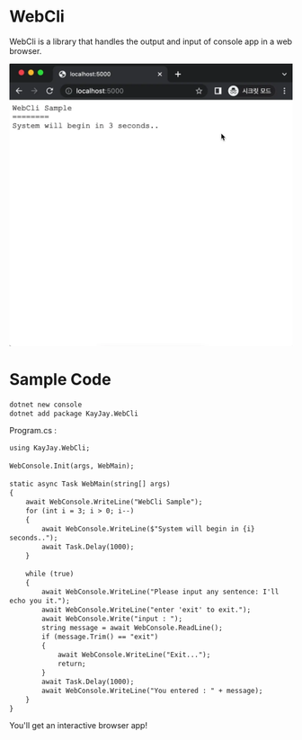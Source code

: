 # WebCli

WebCli is a library that handles the output and input of console app in a web browser.

![](./docs/webcli.webp)

# Sample Code

```
dotnet new console
dotnet add package KayJay.WebCli
```

Program.cs : 
```
using KayJay.WebCli;

WebConsole.Init(args, WebMain);

static async Task WebMain(string[] args)
{
    await WebConsole.WriteLine("WebCli Sample");
    for (int i = 3; i > 0; i--)
    {
        await WebConsole.WriteLine($"System will begin in {i} seconds..");
        await Task.Delay(1000);
    }

    while (true)
    {
        await WebConsole.WriteLine("Please input any sentence: I'll echo you it.");
        await WebConsole.WriteLine("enter 'exit' to exit.");
        await WebConsole.Write("input : ");
        string message = await WebConsole.ReadLine();
        if (message.Trim() == "exit")
        {
            await WebConsole.WriteLine("Exit...");
            return;
        }
        await Task.Delay(1000);
        await WebConsole.WriteLine("You entered : " + message);
    }
}
```

You'll get an interactive browser app!

